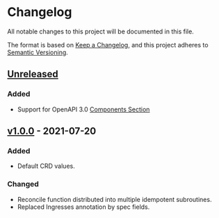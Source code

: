 # Changelog

All notable changes to this project will be documented in this file.

The format is based on [Keep a Changelog](https://keepachangelog.com/en/1.0.0/),
and this project adheres to [Semantic Versioning](https://semver.org/spec/v2.0.0.html).

## [Unreleased]

### Added

-   Support for OpenAPI 3.0 [Components Section](https://swagger.io/docs/specification/components/)

## [v1.0.0] - 2021-07-20

### Added

-   Default CRD values.

### Changed

-   Reconcile function distributed into multiple idempotent subroutines.
-   Replaced Ingresses annotation by spec fields.

[Unreleased]: https://github.com/apirator/apirator/compare/v1.0.0...HEAD

[v1.0.0]: https://github.com/apirator/apirator/compare/b6a65bbaa70803e9a3bca3608d6fd31ce4021dc1...v1.0.0
